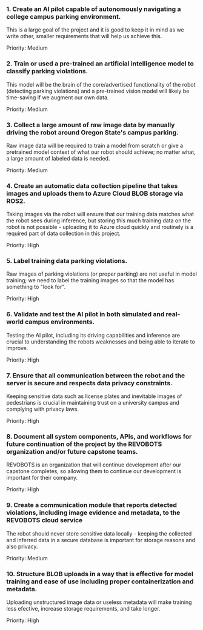 ### 1. Create an AI pilot capable of autonomously navigating a college campus parking environment. ###
This is a large goal of the project and it is good to keep it in mind as we write other, smaller requirements that will help us achieve this.

Priority: Medium
### 2. Train or used a pre-trained an artificial intelligence model to classify parking violations.
This model will be the brain of the core/advertised functionality of the robot (detecting parking violations) and a pre-trained vision model will likely be time-saving if we augment our own data.

Priority: Medium
### 3. Collect a large amount of raw image data by manually driving the robot around Oregon State's campus parking.
Raw image data will be required to train a model from scratch or give a pretrained model context of what our robot should achieve; no matter what, a large amount of labeled data is needed.

Priority: Medium
### 4. Create an automatic data collection pipeline that takes images and uploads them to Azure Cloud BLOB storage via ROS2.
Taking images via the robot will ensure that our training data matches what the robot sees during inference, but storing this much training data on the robot is not possible - uploading it to Azure cloud quickly and     routinely is a required part of data collection in this project.

Priority: High
### 5. Label training data parking violations.
Raw images of parking violations (or proper parking) are not useful in model training; we need to label the training images so that the model has something to "look for".

Priority: High
### 6. Validate and test the AI pilot in both simulated and real-world campus environments.
Testing the AI pilot, including its driving capabilities and inference are crucial to understanding the robots weaknesses and being able to iterate to improve.

Priority: High
### 7. Ensure that all communication between the robot and the server is secure and respects data privacy constraints.
Keeping sensitive data such as license plates and inevitable images of pedestrians is crucial in maintaining trust on a university campus and complying with privacy laws.

Priority: High
### 8. Document all system components, APIs, and workflows for future continuation of the project by the REVOBOTS organization and/or future capstone teams.
REVOBOTS is an organization that will continue development after our capstone completes, so allowing them to continue our development is important for their company.

Priority: High
### 9. Create a communication module that reports detected violations, including image evidence and metadata, to the REVOBOTS cloud service
The robot should never store sensitive data locally - keeping the collected and inferred data in a secure database is important for storage reasons and also privacy.

Priority: Medium
### 10. Structure BLOB uploads in a way that is effective for model training and ease of use including proper containerization and metadata.
Uploading unstructured image data or useless metadata will make training less efective, increase storage requirements, and take longer.

Priority: High




